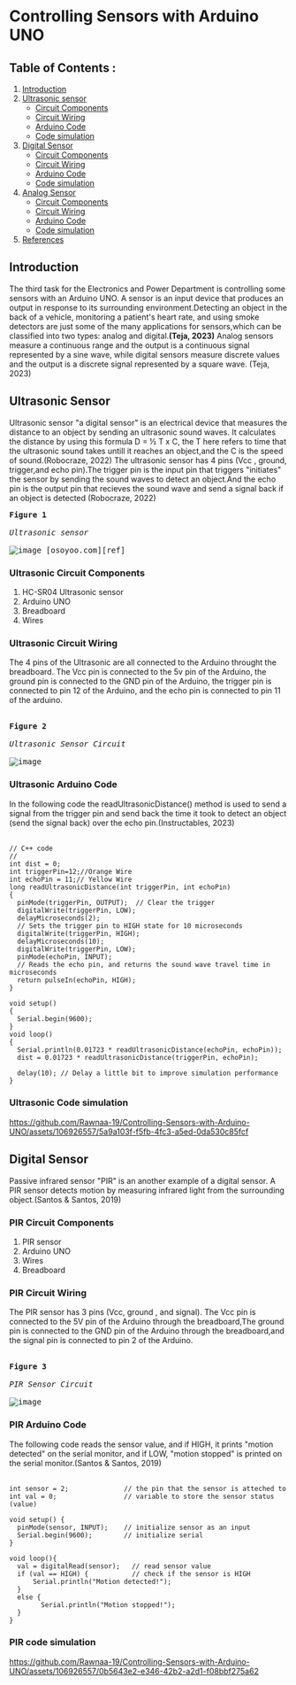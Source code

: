 # Controlling Sensors with Arduino UNO
## Table of Contents : 
1. [Introduction](#Introduction)
1. [Ultrasonic sensor](#Ultrasonic-sensor)
    - [Circuit Components](#Ultrasonic-Circuit-Components)
    - [Circuit Wiring](#Ultrasonic-Circuit-Wiring)
    - [Arduino Code](#Ultrasonic-Arduino-Code)
    - [Code simulation](#Ultrasonic-Code-simulation)
1. [Digital Sensor](#Digital-Sensor)
     - [Circuit Components](#PIR-Circuit-Components)
     - [Circuit Wiring](#PIR-Circuit-Wiring)
     - [Arduino Code](#PIR-Arduino-Code)
     - [Code simulation](#PIR-code-simulation)
1. [Analog Sensor]()
   - [Circuit Components](#knob-Circuit-Components)
   - [Circuit Wiring](#knob-Circuit-Wiring)
   - [Arduino Code](#knob-Arduino-Code)
   - [Code simulation](#knob-code-simulation)
1. [References](#References)
## Introduction
The third task for the Electronics and Power Department is controlling some sensors with an Arduino UNO. A sensor is an input device that produces an output in response to its surrounding environment.Detecting an object in the back of a vehicle, monitoring a patient's heart rate, and using smoke detectors are just some of the many applications for sensors,which can be classified into two types: analog and digital.**(Teja, 2023)** Analog sensors measure a continuous range and the output is a continuous signal represented by a sine wave, while digital sensors measure discrete values and the output is a discrete signal represented by a square wave. (Teja, 2023)

## Ultrasonic Sensor
Ultrasonic sensor "a digital sensor" is an electrical device that measures the distance to an object by sending an ultrasonic sound waves. It calculates the distance by using this formula D = ½ T x C, the T here refers to time that the ultrasonic sound takes untill it reaches an object,and the C is the speed of sound.(Robocraze, 2022)
The ultrasonic sensor has 4 pins (Vcc , ground, trigger,and echo pin).The trigger pin is the input pin that triggers "initiates" the sensor by sending the sound waves to detect an object.And the echo pin is the output pin that recieves the sound wave and send a signal back if an object is detected  (Robocraze, 2022)

<kbd> **Figure 1** <br><br>*Ultrasonic sensor*<br><br> <kbd>![image](https://github.com/Rawnaa-19/Controlling-Sensors-with-Arduino-UNO/assets/106926557/b378af0f-30e8-406d-99c8-483acdc0b914) [osoyoo.com][ref]</kbd></kbd>

### Ultrasonic Circuit Components
1. HC-SR04 Ultrasonic sensor
2. Arduino UNO
3. Breadboard
4. Wires
   
### Ultrasonic Circuit Wiring
The 4 pins of the Ultrasonic are all connected to the Arduino throught the breadboard. The Vcc pin is connected to the 5v pin of the Arduino, the ground pin is connected to the GND pin of the Arduino, the trigger pin is connected to pin 12 of the Arduino, and the echo pin is connected to pin 11 of the arduino.<br><br>

<kbd> **Figure 2** <br><br>*Ultrasonic Sensor Circuit*<br><br> <kbd>![image](https://github.com/Rawnaa-19/Controlling-Sensors-with-Arduino-UNO/assets/106926557/f67f0a58-ffe2-426d-a7f8-1f1cd8913207)</kbd></kbd>

### Ultrasonic Arduino Code
In the following code the readUltrasonicDistance() method is used to send a signal from the trigger pin and send back the time it took to detect an object (send the signal back) over the echo pin.(Instructables, 2023)<br><br>
```
// C++ code
//
int dist = 0;
int triggerPin=12;//Orange Wire
int echoPin = 11;// Yellow Wire
long readUltrasonicDistance(int triggerPin, int echoPin)
{
  pinMode(triggerPin, OUTPUT);  // Clear the trigger
  digitalWrite(triggerPin, LOW);
  delayMicroseconds(2);
  // Sets the trigger pin to HIGH state for 10 microseconds
  digitalWrite(triggerPin, HIGH);
  delayMicroseconds(10);
  digitalWrite(triggerPin, LOW);
  pinMode(echoPin, INPUT);
  // Reads the echo pin, and returns the sound wave travel time in microseconds
  return pulseIn(echoPin, HIGH);
}

void setup()
{
  Serial.begin(9600);
}
void loop()
{
  Serial.println(0.01723 * readUltrasonicDistance(echoPin, echoPin));
  dist = 0.01723 * readUltrasonicDistance(triggerPin, echoPin);

  delay(10); // Delay a little bit to improve simulation performance
}
```
### Ultrasonic Code simulation

https://github.com/Rawnaa-19/Controlling-Sensors-with-Arduino-UNO/assets/106926557/5a9a103f-f5fb-4fc3-a5ed-0da530c85fcf

## Digital Sensor
Passive infrared sensor "PIR" is an another example of a digital sensor. A PIR sensor detects motion by measuring infrared light from the surrounding object.(Santos & Santos, 2019)

### PIR Circuit Components
1. PIR sensor
2. Arduino UNO
3. Wires
4. Breadboard

### PIR Circuit Wiring
The PIR sensor has 3 pins (Vcc, ground , and signal). The Vcc pin is connected to the 5V pin of the Arduino through the breadboard,The ground pin is connected to the GND pin of the Arduino through the breadboard,and the signal pin is connected to pin 2 of the Arduino.<br><br>

<kbd> **Figure 3** <br><br>*PIR Sensor Circuit*<br><br> <kbd>![image](https://github.com/Rawnaa-19/Controlling-Sensors-with-Arduino-UNO/assets/106926557/1dfc5e5f-c98f-45bb-82f9-e95b3440fc05)</kbd></kbd>
### PIR Arduino Code
The following code reads the sensor value, and if HIGH, it prints "motion detected" on the serial monitor, and if LOW, "motion stopped" is printed on the serial monitor.(Santos & Santos, 2019)<br><br>
```
int sensor = 2;              // the pin that the sensor is atteched to
int val = 0;                 // variable to store the sensor status (value)

void setup() {
  pinMode(sensor, INPUT);    // initialize sensor as an input
  Serial.begin(9600);        // initialize serial
}

void loop(){
  val = digitalRead(sensor);   // read sensor value
  if (val == HIGH) {           // check if the sensor is HIGH
      Serial.println("Motion detected!");   
  } 
  else {
        Serial.println("Motion stopped!"); 
  }
}
```
### PIR code simulation


https://github.com/Rawnaa-19/Controlling-Sensors-with-Arduino-UNO/assets/106926557/0b5643e2-e346-42b2-a2d1-f08bbf275a62

